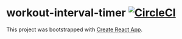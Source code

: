 # workout-interval-timer [![CircleCI](https://circleci.com/gh/flextremedev/workout-interval-timer.svg?style=svg)](https://circleci.com/gh/flextremedev/workout-interval-timer)

This project was bootstrapped with [Create React App](https://github.com/facebook/create-react-app).
